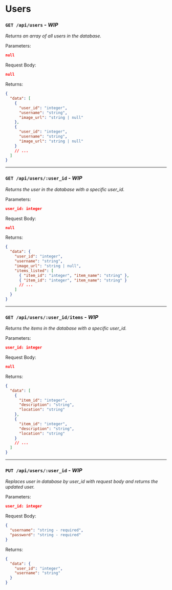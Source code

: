 # Users

### `GET /api/users` - _WIP_

_Returns an array of all users in the database._

Parameters:

```json
null
```

Request Body:

```json
null
```

Returns:

```json
{
  "data": [
    {
      "user_id": "integer",
      "username": "string",
      "image_url": "string | null"
    },
    {
      "user_id": "integer",
      "username": "string",
      "image_url": "string | null"
    }
    // ...
  ]
}
```

---

### `GET /api/users/:user_id` - _WIP_

_Returns the user in the database with a specific user_id._

Parameters:

```json
user_id: integer
```

Request Body:

```json
null
```

Returns:

```json
{
  "data": {
    "user_id": "integer",
    "username": "string",
    "image_url": "string | null",
    "items_listed": [
      { "item_id": "integer", "item_name": "string" },
      { "item_id": "integer", "item_name": "string" }
      // ...
    ]
  }
}
```

---

### `GET /api/users/:user_id/items` - _WIP_

_Returns the items in the database with a specific user_id._

Parameters:

```json
user_id: integer
```

Request Body:

```json
null
```

Returns:

```json
{
  "data": [
    {
      "item_id": "integer",
      "description": "string",
      "location": "string"
    },
    {
      "item_id": "integer",
      "description": "string",
      "location": "string"
    }
    // ...
  ]
}
```

---

### `PUT /api/users/:user_id` - _WIP_

_Replaces user in database by user_id with request body and returns the updated user._

Parameters:

```json
user_id: integer
```

Request Body:

```json
{
  "username": "string - required",
  "password": "string - required"
}
```

Returns:

```json
{
  "data": {
    "user_id": "integer",
    "username": "string"
  }
}
```
